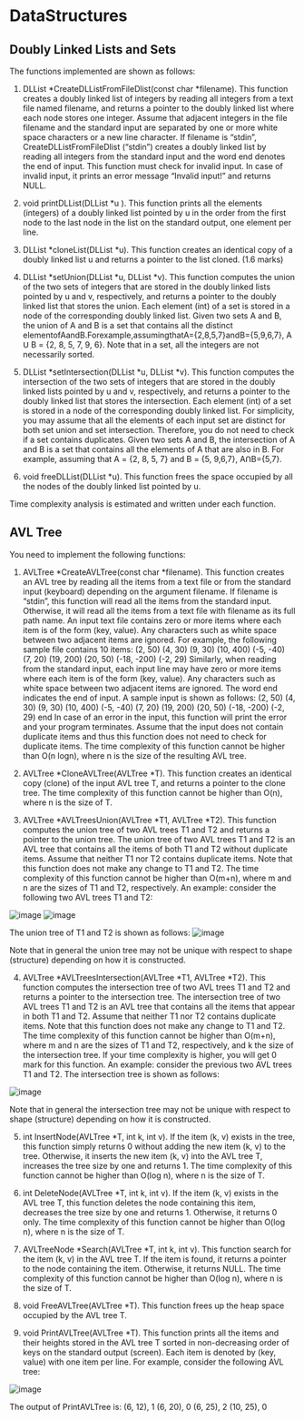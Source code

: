 # DataStructures
## Doubly Linked Lists and Sets

The functions implemented are shown as follows:

1. DLList *CreateDLListFromFileDlist(const char *filename). This function creates a doubly linked list of integers by reading all integers from a text file named filename, and returns a pointer to the doubly linked list where each node stores one integer. Assume that adjacent integers in the file filename and the standard input are separated by one or more white space characters or a new line character.
If filename is “stdin”, CreateDLListFromFileDlist (“stdin”) creates a doubly linked list by reading all integers from the standard input and the word end denotes the end of input.
This function must check for invalid input. In case of invalid input, it prints an error message “Invalid input!” and returns NULL.

2. void printDLList(DLList *u ). This function prints all the elements (integers) of a doubly linked list pointed by u in the order from the first node to the last node in the list on the standard output, one element per line. 

3. DLList *cloneList(DLList *u). This function creates an identical copy of a doubly linked list u and returns a pointer to the list cloned. (1.6 marks)

4. DLList *setUnion(DLList *u, DLList *v). This function computes the union of the two sets of integers that are stored in the doubly linked lists pointed by u and v, respectively, and returns a pointer to the doubly linked list that stores the union. Each element (int) of a set is stored in a node of the corresponding doubly linked list.
Given two sets A and B, the union of A and B is a set that contains all the distinct elementofAandB.Forexample,assumingthatA={2,8,5,7}andB={5,9,6,7}, A ꓴ B = {2, 8, 5, 7, 9, 6}. Note that in a set, all the integers are not necessarily sorted. 

5. DLList *setIntersection(DLList *u, DLList *v). This function computes the intersection of the two sets of integers that are stored in the doubly linked lists pointed by u and v, respectively, and returns a pointer to the doubly linked list that stores the intersection. Each element (int) of a set is stored in a node of the corresponding doubly linked list.
For simplicity, you may assume that all the elements of each input set are distinct for both set union and set intersection. Therefore, you do not need to check if a set contains duplicates.
Given two sets A and B, the intersection of A and B is a set that contains all the elements of A that are also in B. For example, assuming that A = {2, 8, 5, 7} and B = {5, 9,6,7}, AꓵB={5,7}.

6. void freeDLList(DLList *u). This function frees the space occupied by all the nodes of the doubly linked list pointed by u.

Time complexity analysis is estimated and written under each function.

## AVL Tree

You need to implement the following functions:
1. AVLTree *CreateAVLTree(const char *filename). This function creates an AVL tree by reading all the items from a text file or from the standard input (keyboard) depending on the argument filename. If filename is “stdin”, this function will read all the items from the standard input. Otherwise, it will read all the items from a text file with filename as its full path name. 
An input text file contains zero or more items where each item is of the form (key, value). Any characters such as white space between two adjacent items are ignored. For example, the following sample file contains 10 items:
(2, 50) (4, 30) (9, 30) (10, 400) (-5, -40)
(7, 20) (19, 200) (20, 50) (-18, -200) (-2, 29)
Similarly, when reading from the standard input, each input line may have zero or more items where each item is of the form (key, value). Any characters such as white space between two adjacent items are ignored. The word end indicates the end of input. A sample input is shown as follows:
(2, 50) (4, 30) (9, 30) (10, 400) (-5, -40)
(7, 20) (19, 200) (20, 50) (-18, -200) (-2, 29) end
In case of an error in the input, this function will print the error and your program terminates.
Assume that the input does not contain duplicate items and thus this function does not need to check for duplicate items.
The time complexity of this function cannot be higher than O(n logn), where n is the size of the resulting AVL tree. 

2. AVLTree *CloneAVLTree(AVLTree *T). This function creates an identical copy (clone) of the input AVL tree T, and returns a pointer to the clone tree. 
The time complexity of this function cannot be higher than O(n), where n is the size of T.

3. AVLTree *AVLTreesUnion(AVLTree *T1, AVLTree *T2). This function computes the union tree of two AVL trees T1 and T2 and returns a pointer to the union tree. The union tree of two AVL trees T1 and T2 is an AVL tree that contains all the items of both T1 and T2 without duplicate items. Assume that neither T1 nor T2 contains duplicate items. Note that this function does not make any change to T1 and T2. 
The time complexity of this function cannot be higher than O(m+n), where m and n are the sizes of T1 and T2, respectively. 
An example: consider the following two AVL trees T1 and T2:

![image](https://user-images.githubusercontent.com/84064508/117939364-5088e500-b34b-11eb-8209-cadc0f9dd79e.png)
![image](https://user-images.githubusercontent.com/84064508/117939455-6ac2c300-b34b-11eb-8a7e-ae6840e47b72.png)

The union tree of T1 and T2 is shown as follows:
![image](https://user-images.githubusercontent.com/84064508/117939491-72826780-b34b-11eb-807f-8be6b8fdc6f7.png)

Note that in general the union tree may not be unique with respect to shape (structure) depending on how it is constructed.

4. AVLTree *AVLTreesIntersection(AVLTree *T1, AVLTree *T2). This function computes the intersection tree of two AVL trees T1 and T2 and returns a pointer to the intersection tree. The intersection tree of two AVL trees T1 and T2 is an AVL tree that contains all the items that appear in both T1 and T2. Assume that neither T1 nor T2 contains duplicate items. Note that this function does not make any change to T1 and T2.
The time complexity of this function cannot be higher than O(m+n), where m and n are the sizes of T1 and T2, respectively, and k the size of the intersection tree. If your time complexity is higher, you will get 0 mark for this function.
An example: consider the previous two AVL trees T1 and T2. The intersection tree is shown as follows:

![image](https://user-images.githubusercontent.com/84064508/117939991-f6d4ea80-b34b-11eb-8841-2a8c2baad97f.png)

Note that in general the intersection tree may not be unique with respect to shape (structure) depending on how it is constructed.

5. int InsertNode(AVLTree *T, int k, int v). If the item (k, v) exists in the tree, this function simply returns 0 without adding the new item (k, v) to the tree. Otherwise, it inserts the new item (k, v) into the AVL tree T, increases the tree size by one and returns 1. 
The time complexity of this function cannot be higher than O(log n), where n is the size of T. 

6. int DeleteNode(AVLTree *T, int k, int v). If the item (k, v) exists in the AVL tree T, this function deletes the node containing this item, decreases the tree size by one and returns 1. Otherwise, it returns 0 only. 
The time complexity of this function cannot be higher than O(log n), where n is the size of T. 

7. AVLTreeNode *Search(AVLTree *T, int k, int v). This function search for the item (k, v) in the AVL tree T. If the item is found, it returns a pointer to the node containing the item. Otherwise, it returns NULL. 
The time complexity of this function cannot be higher than O(log n), where n is the size of T. 

8. void FreeAVLTree(AVLTree *T). This function frees up the heap space occupied by the AVL tree T. 

9. void PrintAVLTree(AVLTree *T). This function prints all the items and their heights stored in the AVL tree T sorted in non-decreasing order of keys on the standard output (screen). Each item is denoted by (key, value) with one item per line. For example, consider the following AVL tree:

![image](https://user-images.githubusercontent.com/84064508/117940247-3996c280-b34c-11eb-825b-720cb461fe33.png)

The output of PrintAVLTree is:
(6, 12), 1
(6, 20), 0
(6, 25), 2
(10, 25), 0
